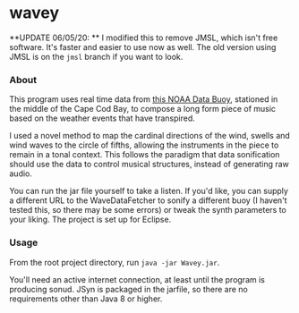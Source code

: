 # wavey

**UPDATE 06/05/20: ** I modified this to remove JMSL, which isn't free software. It's faster and easier to use now as well. The old version using JMSL is on the `jmsl` branch if you want to look.

### About

This program uses real time data from [this NOAA Data Buoy](https://www.ndbc.noaa.gov/station_page.php?station=44090&uom=E&tz=STN), stationed in the middle of the Cape Cod Bay, to compose a long form piece of music based on the weather events that have transpired.

I used a novel method to map the cardinal directions of the wind, swells and wind waves to the circle of fifths, allowing the instruments in the piece to remain in a tonal context. This follows the paradigm that data sonification should use the data to control musical structures, instead of generating raw audio.

You can run the jar file yourself to take a listen. If you'd like, you can supply a different URL to the WaveDataFetcher to sonify a different buoy (I haven't tested this, so there may be some errors) or tweak the synth parameters to your liking. The project is set up for Eclipse.

### Usage

From the root project directory, run `java -jar Wavey.jar`.

You'll need an active internet connection, at least until the program is producing sonud. JSyn is packaged in the jarfile, so there are no requirements other than Java 8 or higher.